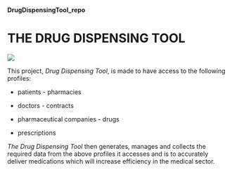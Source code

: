 #### DrugDispensingTool_repo

# **THE DRUG DISPENSING TOOL**
<img src="https://i1.wp.com/ajp.com.au/wp-content/uploads/2017/11/47107530_xl.jpg?w=2024&ssl=1">

 This project, _Drug Dispensing Tool_, is made to have access to the following profiles:
 
 - patients                                    - pharmacies
 
 - doctors                                     - contracts
 
 - pharmaceutical companies                    - drugs

 - prescriptions

 
_The Drug Dispensing Tool_ then generates, manages and collects the required data from the above profiles it accesses and is to accurately deliver medications which will increase efficiency in the medical sector.

